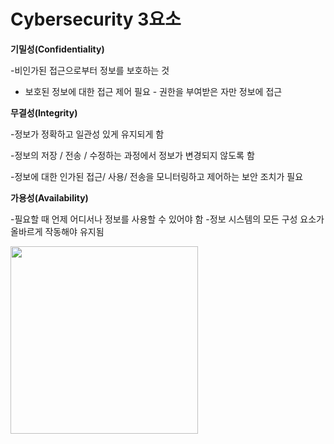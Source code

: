 # Cybersecurity 3요소


**기밀성(Confidentiality)**

-비인가된 접근으로부터 정보를 보호하는 것

- 보호된 정보에 대한 접근 제어 필요 - 권한을 부여받은 자만 정보에 접근

**무결성(Integrity)**

-정보가 정확하고 일관성 있게 유지되게 함

-정보의 저장 / 전송 / 수정하는 과정에서 정보가 변경되지 않도록 함 

-정보에 대한 인가된 접근/ 사용/ 전송을 모니터링하고 제어하는 보안 조치가 필요

**가용성(Availability)**

-필요할 때 언제 어디서나 정보를 사용할 수 있어야 함
-정보 시스템의 모든 구성 요소가 올바르게 작동해야 유지됨


<img src="https://github.com/yeoseojeong/Kyungshin-SW-Camp/assets/121150215/c1c11cd2-a84c-4d36-ae25-bf7b772477f6" width=300>
